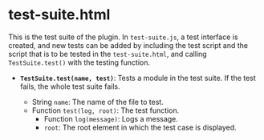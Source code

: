 # test-suite.html

This is the test suite of the plugin. In `test-suite.js`, a test interface is created, and new tests can be added by including the test script and the script that is to be tested in the `test-suite.html`, and calling `TestSuite.test()` with the testing function.

* **`TestSuite.test(name, test)`**: Tests a module in the test suite.
	If the test fails, the whole test suite fails.

	* String `name`: The name of the file to test.
	* Function `test(log, root)`: The test function.
		* Function `log(message)`: Logs a message.
		* `root`: The root element in which the test case is displayed.
